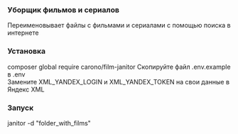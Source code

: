 ### Уборщик фильмов и сериалов
Переименовывает файлы с фильмами и сериалами с помощью поиска в интернете

### Установка
composer global require carono/film-janitor
Скопируйте файл .env.example в .env  
Замените XML_YANDEX_LOGIN и XML_YANDEX_TOKEN на свои данные в Яндекс XML


### Запуск
janitor -d "folder_with_films"
